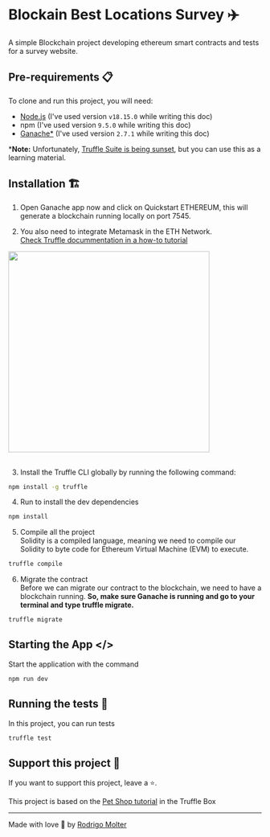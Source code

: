 # Blockain Best Locations Survey ✈️
A simple Blockchain project developing ethereum smart contracts and tests for a survey website.<br>

## Pre-requirements 📋

To clone and run this project, you will need:

- [Node.js](https://nodejs.org/en/) (I've used version `v18.15.0` while writing this doc)
- npm (I've used version `9.5.0` while writing this doc)
- [Ganache*](https://archive.trufflesuite.com/ganache/) (I've used version `2.7.1` while writing this doc)

***Note:** Unfortunately, [Truffle Suite is being sunset](https://consensys.io/blog/consensys-announces-the-sunset-of-truffle-and-ganache-and-new-hardhat), but you can use this as a learning material.
<br>

## Installation 🏗️

1. Open Ganache app now and click on Quickstart ETHEREUM, this will generate a blockchain running locally on port 7545.

2. You also need to integrate Metamask in the ETH Network. <br>
[Check Truffle docummentation in a how-to tutorial](https://archive.trufflesuite.com/docs/truffle/how-to/truffle-with-metamask/)

<img src="https://github.com/rodrigomolter/blockchain-testing/assets/57466763/a951b6ec-627c-4bd5-aded-610fb89dc406" width=400>
<br><br>

3. Install the Truffle CLI globally by running the following command:
```bash
npm install -g truffle
```

4. Run to install the dev dependencies
```bash
npm install
```

5. Compile all the project <br>
Solidity is a compiled language, meaning we need to compile our Solidity to byte code for Ethereum Virtual Machine (EVM) to execute.
```bash
truffle compile
```

6. Migrate the contract <br>
Before we can migrate our contract to the blockchain, we need to have a blockchain running.
**So, make sure Ganache is running and go to your terminal and type truffle migrate.**
```bash
truffle migrate
```

## Starting the App </>
Start the application with the command
```bash
npm run dev
```

## Running the tests 🧪

In this project, you can run tests
```bash
truffle test
```

## Support this project 🙌

If you want to support this project, leave a ⭐.

This project is based on the [Pet Shop tutorial](https://archive.trufflesuite.com/guides/pet-shop/) in the Truffle Box

___

Made with love 🧡 by [Rodrigo Molter](https://www.linkedin.com/in/rodrigo-molter/)
